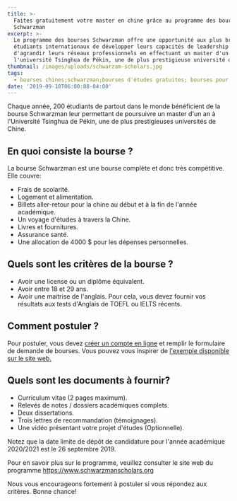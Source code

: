 ```yaml
---
title: >-
  Faites gratuitement votre master en chine grâce au programme des bourses
  Schwarzman
excerpt: >-
  Le programme des bourses Schwarzman offre une opportunité aux plus brillants
  étudiants internationaux de développer leurs capacités de leadership ainsi que
  d'agrandir leurs réseaux professionnels en effectuant un master d'un an à
  l'université Tsinghua de Pékin, une de plus prestigieuse université de Chine.
thumbnail: /images/uploads/schwarzam-scholars.jpg
tags:
  - bourses chines;schwarzman;bourses d'études gratuites; bourses pour congolais
date: '2019-09-10T06:00:08-04:00'
---
```

Chaque année, 200 étudiants de partout dans le monde bénéficient de la bourse Schwarzman leur permettant de poursuivre un master d'un an à l'Université Tsinghua de Pékin, une de plus prestigieuses universités de Chine.

## En quoi consiste la bourse ?

La bourse Schwarzman est une bourse complète et donc très compétitive. Elle couvre:

* Frais de scolarité.
* Logement et alimentation.
* Billets aller-retour pour la chine au début et à la fin de l'année académique.
* Un voyage d'études à travers la Chine.
* Livres et fournitures.
* Assurance santé.
* Une allocation de 4000 $ pour les dépenses personnelles.

## Quels sont les critères de la bourse ?

* Avoir une license ou un diplôme équivalent.
* Avoir entre 18 et 29 ans.
* Avoir une maitrise de l'anglais. Pour cela, vous devez fournir vos résultats aux tests d'Anglais de TOEFL ou IELTS récents.

## Comment postuler ?

Pour postuler, vous devez <a href="https://www.schwarzmanscholars.org/admissions/application/" rel="noopener noreferrer" target="_blank">créer un compte en ligne</a> et remplir le formulaire de demande de bourses. Vous pouvez vous inspirer de <a href="https://www.schwarzmanscholars.org/wp-content/uploads/2019/04/Schwarzman-Scholars-Sample-Application-2019.pdf" target="_blank" rel="noopener noreferrer">l'exemple disponible sur le site web.</a>

## Quels sont les documents à fournir?

* Curriculum vitae (2 pages maximum).
* Relevés de notes / dossiers académiques complets.
* Deux dissertations.
* Trois lettres de recommandation (témoignages).
* Une vidéo présentant votre projet d'études (Optionnelle).

Notez que la date limite de dépôt de candidature pour l'année académique 2020/2021 est le 26 septembre 2019.

Pour en savoir plus sur le programme, veuillez consulter le site web du programme <a href="https://www.schwarzmanscholars.org/about/" target="_blank" rel="noopener noreferrer">https://www.schwarzmanscholars.org</a>

Nous vous encourageons fortement à postuler si vous répondez aux critères. Bonne chance!
